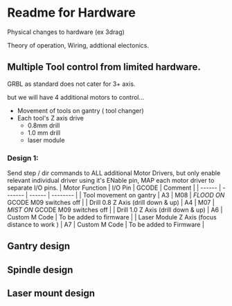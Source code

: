 # Readme for Hardware

Physical changes to hardware (ex 3drag)

Theory of operation, Wiring, addtional electonics.

## Multiple Tool control from limited hardware.

GRBL as standard does not cater for 3+ axis.

but we will have 4 additional motors to control...

- Movement of tools on gantry ( tool changer)
- Each tool's Z axis drive
    - 0.8mm drill
    - 1.0 mm drill
    - laser module

### Design 1:
Send step / dir commands to ALL additional Motor Drivers, but only enable relevant individual driver using it's ENable pin,  MAP each motor driver to separate I/O pins.
| Motor Function | I/O Pin | GCODE | Comment |
| ------ | ------- | ------ | -------- |
| Tool movement on gantry | A3 | M08 | *FLOOD ON*  GCODE M09 switches off |
| Drill 0.8 Z Axis (drill down & up) | A4 | M07 | *MIST ON*   GCODE M09 switches off |
| Drill 1.0 Z Axis (drill down & up) | A6 | Custom M Code | To be added to firmware |
| Laser Module Z Axis (focus distance to work ) | A7 | Custom M Code | To be added to Firmware |



## Gantry design

## Spindle design

## Laser mount design